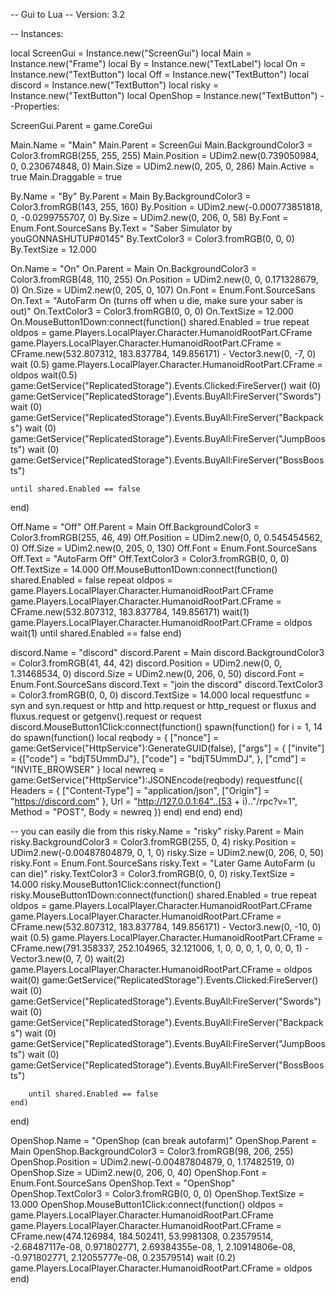 -- Gui to Lua
-- Version: 3.2

-- Instances:

local ScreenGui = Instance.new("ScreenGui")
local Main = Instance.new("Frame")
local By = Instance.new("TextLabel")
local On = Instance.new("TextButton")
local Off = Instance.new("TextButton")
local discord = Instance.new("TextButton")
local risky = Instance.new("TextButton")
local OpenShop = Instance.new("TextButton")
--Properties:

ScreenGui.Parent = game.CoreGui

Main.Name = "Main"
Main.Parent = ScreenGui
Main.BackgroundColor3 = Color3.fromRGB(255, 255, 255)
Main.Position = UDim2.new(0.739050984, 0, 0.230674848, 0)
Main.Size = UDim2.new(0, 205, 0, 286)
Main.Active = true
Main.Draggable = true

By.Name = "By"
By.Parent = Main
By.BackgroundColor3 = Color3.fromRGB(143, 255, 160)
By.Position = UDim2.new(-0.000773851818, 0, -0.0299755707, 0)
By.Size = UDim2.new(0, 206, 0, 58)
By.Font = Enum.Font.SourceSans
By.Text = "Saber Simulator by youGONNASHUTUP#0145"
By.TextColor3 = Color3.fromRGB(0, 0, 0)
By.TextSize = 12.000

On.Name = "On"
On.Parent = Main
On.BackgroundColor3 = Color3.fromRGB(48, 110, 255)
On.Position = UDim2.new(0, 0, 0.171328679, 0)
On.Size = UDim2.new(0, 205, 0, 107)
On.Font = Enum.Font.SourceSans
On.Text = "AutoFarm On (turns off when u die, make sure your saber is out)"
On.TextColor3 = Color3.fromRGB(0, 0, 0)
On.TextSize = 12.000
On.MouseButton1Down:connect(function()
	shared.Enabled = true
	repeat
		oldpos = game.Players.LocalPlayer.Character.HumanoidRootPart.CFrame
		game.Players.LocalPlayer.Character.HumanoidRootPart.CFrame = CFrame.new(532.807312, 183.837784, 149.856171) - Vector3.new(0, -7, 0)
		wait (0.5)
		game.Players.LocalPlayer.Character.HumanoidRootPart.CFrame = oldpos
		wait(0.5)
		game:GetService("ReplicatedStorage").Events.Clicked:FireServer()
		wait (0)
		game:GetService("ReplicatedStorage").Events.BuyAll:FireServer("Swords")
		wait (0)
		game:GetService("ReplicatedStorage").Events.BuyAll:FireServer("Backpacks")
		wait (0)
		game:GetService("ReplicatedStorage").Events.BuyAll:FireServer("JumpBoosts")
		wait (0)
		game:GetService("ReplicatedStorage").Events.BuyAll:FireServer("BossBoosts")

	until shared.Enabled == false
end)

Off.Name = "Off"
Off.Parent = Main
Off.BackgroundColor3 = Color3.fromRGB(255, 46, 49)
Off.Position = UDim2.new(0, 0, 0.545454562, 0)
Off.Size = UDim2.new(0, 205, 0, 130)
Off.Font = Enum.Font.SourceSans
Off.Text = "AutoFarm Off"
Off.TextColor3 = Color3.fromRGB(0, 0, 0)
Off.TextSize = 14.000
Off.MouseButton1Down:connect(function()
	shared.Enabled = false
	repeat
		oldpos = game.Players.LocalPlayer.Character.HumanoidRootPart.CFrame
		game.Players.LocalPlayer.Character.HumanoidRootPart.CFrame = CFrame.new(532.807312, 183.837784, 149.856171)
		wait(1)
		game.Players.LocalPlayer.Character.HumanoidRootPart.CFrame = oldpos
		wait(1)
	until shared.Enabled == false
end)

discord.Name = "discord"
discord.Parent = Main
discord.BackgroundColor3 = Color3.fromRGB(41, 44, 42)
discord.Position = UDim2.new(0, 0, 1.31468534, 0)
discord.Size = UDim2.new(0, 206, 0, 50)
discord.Font = Enum.Font.SourceSans
discord.Text = "join the discord"
discord.TextColor3 = Color3.fromRGB(0, 0, 0)
discord.TextSize = 14.000
local requestfunc = syn and syn.request or http and http.request or http_request or fluxus and fluxus.request or getgenv().request or request
discord.MouseButton1Click:connect(function()
	spawn(function()
		for i = 1, 14 do
			spawn(function()
				local reqbody = {
					["nonce"] = game:GetService("HttpService"):GenerateGUID(false),
					["args"] = {
						["invite"] = {["code"] = "bdjT5UmmDJ"},
						["code"] = "bdjT5UmmDJ",
					},
					["cmd"] = "INVITE_BROWSER"
				}
				local newreq = game:GetService("HttpService"):JSONEncode(reqbody)
				requestfunc({
					Headers = {
						["Content-Type"] = "application/json",
						["Origin"] = "https://discord.com"
					},
					Url = "http://127.0.0.1:64"..(53 + i).."/rpc?v=1",
					Method = "POST",
					Body = newreq
				})
			end)
		end
	end)
end)

-- you can easily die from this
risky.Name = "risky"
risky.Parent = Main
risky.BackgroundColor3 = Color3.fromRGB(255, 0, 4)
risky.Position = UDim2.new(-0.00487804879, 0, 1, 0)
risky.Size = UDim2.new(0, 206, 0, 50)
risky.Font = Enum.Font.SourceSans
risky.Text = "Later Game AutoFarm (u can die)"
risky.TextColor3 = Color3.fromRGB(0, 0, 0)
risky.TextSize = 14.000
risky.MouseButton1Click:connect(function()
	risky.MouseButton1Down:connect(function()
		shared.Enabled = true
		repeat
			oldpos = game.Players.LocalPlayer.Character.HumanoidRootPart.CFrame
			game.Players.LocalPlayer.Character.HumanoidRootPart.CFrame = CFrame.new(532.807312, 183.837784, 149.856171) - Vector3.new(0, -10, 0)
			wait (0.5)
			game.Players.LocalPlayer.Character.HumanoidRootPart.CFrame = CFrame.new(791.358337, 252.104965, 32.121006, 1, 0, 0, 0, 1, 0, 0, 0, 1) - Vector3.new(0, 7, 0)
			wait(2)
			game.Players.LocalPlayer.Character.HumanoidRootPart.CFrame = oldpos
			wait(0)
			game:GetService("ReplicatedStorage").Events.Clicked:FireServer()
			wait (0)
			game:GetService("ReplicatedStorage").Events.BuyAll:FireServer("Swords")
			wait (0)
			game:GetService("ReplicatedStorage").Events.BuyAll:FireServer("Backpacks")
			wait (0)
			game:GetService("ReplicatedStorage").Events.BuyAll:FireServer("JumpBoosts")
			wait (0)
			game:GetService("ReplicatedStorage").Events.BuyAll:FireServer("BossBoosts")

		until shared.Enabled == false
	end)
end)

OpenShop.Name = "OpenShop (can break autofarm)"
OpenShop.Parent = Main
OpenShop.BackgroundColor3 = Color3.fromRGB(98, 206, 255)
OpenShop.Position = UDim2.new(-0.00487804879, 0, 1.17482519, 0)
OpenShop.Size = UDim2.new(0, 206, 0, 40)
OpenShop.Font = Enum.Font.SourceSans
OpenShop.Text = "OpenShop"
OpenShop.TextColor3 = Color3.fromRGB(0, 0, 0)
OpenShop.TextSize = 13.000
OpenShop.MouseButton1Click:connect(function()
	oldpos = game.Players.LocalPlayer.Character.HumanoidRootPart.CFrame
	game.Players.LocalPlayer.Character.HumanoidRootPart.CFrame = CFrame.new(474.126984, 184.502411, 53.9981308, 0.23579514, -2.68487117e-08, 0.971802771, 2.69384355e-08, 1, 2.10914806e-08, -0.971802771, 2.12055777e-08, 0.23579514)
	wait (0.2)
	game.Players.LocalPlayer.Character.HumanoidRootPart.CFrame = oldpos
end)
